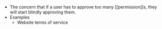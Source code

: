 - The concern that if a user has to approve too many [[permission]]s, they will start blindly approving them.
- Examples
    - Website terms of service
